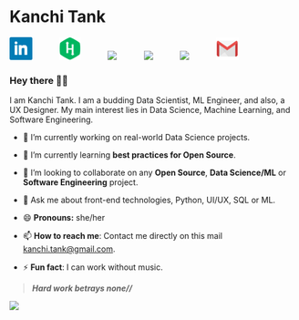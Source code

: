 # Kanchi Tank

[<img src = "https://raw.githubusercontent.com/kanchitank/kanchitank/master/icons/linkedin_icon.jpg" height="40">](https://www.linkedin.com/in/kanchitank) &nbsp;&nbsp;&nbsp;&nbsp;&nbsp;&nbsp;&nbsp;&nbsp;&nbsp;&nbsp;
[<img src = "https://raw.githubusercontent.com/kanchitank/kanchitank/master/icons/hackerrank_icon1.png" height="40">](https://www.hackerrank.com/kanchitank) &nbsp;&nbsp;&nbsp;&nbsp;&nbsp;&nbsp;&nbsp;&nbsp;&nbsp;&nbsp;
[<img src = "https://upload.wikimedia.org/wikipedia/commons/e/e8/HackerEarth_logo.png" height="40">](https://www.hackerearth.com/@kanchitank) &nbsp;&nbsp;&nbsp;&nbsp;&nbsp;&nbsp;&nbsp;&nbsp;&nbsp;&nbsp;
[<img src = "https://www.graphicdesignforum.com/uploads/default/original/2X/0/0e58f26a6dd982e7f04d1286defd4320e6d6153b.jpeg" height="40">](https://medium.com/@kanchitank) &nbsp;&nbsp;&nbsp;&nbsp;&nbsp;&nbsp;&nbsp;&nbsp;&nbsp;&nbsp;
[<img src = "https://cdn3.iconfinder.com/data/icons/logos-and-brands-adobe/512/189_Kaggle-512.png" height="40">](https://www.kaggle.com/kanchitank) &nbsp;&nbsp;&nbsp;&nbsp;&nbsp;&nbsp;&nbsp;&nbsp;&nbsp;&nbsp;
[<img src = "https://raw.githubusercontent.com/kanchitank/kanchitank/master/icons/gmail_icon.png" height="40">](mailto:kanchi.tank@gmail.com)

### Hey there 👋🏻

<!--
**kanchitank/kanchitank** is a ✨ _special_ ✨ repository because its `README.md` (this file) appears on your GitHub profile.

Here are some ideas to get you started: -->

I am Kanchi Tank. I am a budding Data Scientist, ML Engineer, and also, a UX Designer. My main interest lies in Data Science, Machine Learning, and Software Engineering.   

- 🔭 I’m currently working on real-world Data Science projects.

- 🌱 I’m currently learning **best practices for Open Source**.

- 👯 I’m looking to collaborate on any **Open Source**, **Data Science/ML** or **Software Engineering** project.

- 💬 Ask me about front-end technologies, Python, UI/UX, SQL or ML.

- 😄 **Pronouns:** she/her

- 📫 **How to reach me**: Contact me directly on this mail <a href="mailto:kanchi.tank@gmail.com">kanchi.tank@gmail.com</a>.

- ⚡ **Fun fact**: I can work without music.

> ***Hard work betrays none//***

![](https://komarev.com/ghpvc/?username=kanchitank&color=blueviolet&label=Visitors)

<!-- - 🤔 I’m looking for help with Tensorflow. -->
